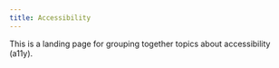 ```yaml
---
title: Accessibility
---
```


This is a landing page for grouping together topics about accessibility (a11y).
